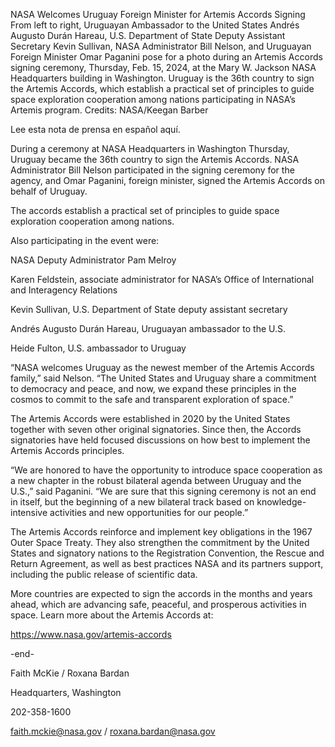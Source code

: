 NASA Welcomes Uruguay Foreign Minister for Artemis Accords Signing 
 From left to right, Uruguayan Ambassador to the United States Andrés Augusto Durán Hareau, U.S. Department of State Deputy Assistant Secretary Kevin Sullivan, NASA Administrator Bill Nelson, and Uruguayan Foreign Minister Omar Paganini pose for a photo during an Artemis Accords signing ceremony, Thursday, Feb. 15, 2024, at the Mary W. Jackson NASA Headquarters building in Washington. Uruguay is the 36th country to sign the Artemis Accords, which establish a practical set of principles to guide space exploration cooperation among nations participating in NASA’s Artemis program. Credits: NASA/Keegan Barber

Lee esta nota de prensa en español aquí.

During a ceremony at NASA Headquarters in Washington Thursday, Uruguay became the 36th country to sign the Artemis Accords. NASA Administrator Bill Nelson participated in the signing ceremony for the agency, and Omar Paganini, foreign minister, signed the Artemis Accords on behalf of Uruguay.

The accords establish a practical set of principles to guide space exploration cooperation among nations.

Also participating in the event were:

NASA Deputy Administrator Pam Melroy

Karen Feldstein, associate administrator for NASA’s Office of International and Interagency Relations

Kevin Sullivan, U.S. Department of State deputy assistant secretary

Andrés Augusto Durán Hareau, Uruguayan ambassador to the U.S.

Heide Fulton, U.S. ambassador to Uruguay

“NASA welcomes Uruguay as the newest member of the Artemis Accords family,” said Nelson. “The United States and Uruguay share a commitment to democracy and peace, and now, we expand these principles in the cosmos to commit to the safe and transparent exploration of space.”

The Artemis Accords were established in 2020 by the United States together with seven other original signatories. Since then, the Accords signatories have held focused discussions on how best to implement the Artemis Accords principles.

“We are honored to have the opportunity to introduce space cooperation as a new chapter in the robust bilateral agenda between Uruguay and the U.S.,” said Paganini. “We are sure that this signing ceremony is not an end in itself, but the beginning of a new bilateral track based on knowledge-intensive activities and new opportunities for our people.”

The Artemis Accords reinforce and implement key obligations in the 1967 Outer Space Treaty. They also strengthen the commitment by the United States and signatory nations to the Registration Convention, the Rescue and Return Agreement, as well as best practices NASA and its partners support, including the public release of scientific data.

More countries are expected to sign the accords in the months and years ahead, which are advancing safe, peaceful, and prosperous activities in space. Learn more about the Artemis Accords at:

https://www.nasa.gov/artemis-accords

-end-

Faith McKie / Roxana Bardan

Headquarters, Washington

202-358-1600

faith.mckie@nasa.gov / roxana.bardan@nasa.gov